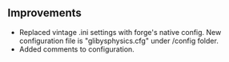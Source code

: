 ## Improvements
* Replaced vintage .ini settings with forge's native config. New configuration file is "glibysphysics.cfg" under /config folder.
* Added comments to configuration.